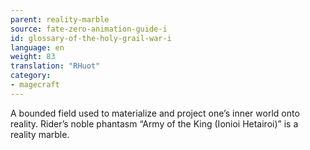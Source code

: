 ```yaml
---
parent: reality-marble
source: fate-zero-animation-guide-i
id: glossary-of-the-holy-grail-war-i
language: en
weight: 83
translation: "RHuot"
category:
- magecraft
---
```


A bounded field used to materialize and project one’s inner world onto reality. Rider’s noble phantasm “Army of the King (Ionioi Hetairoi)” is a reality marble.
